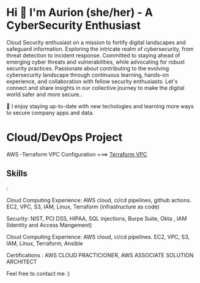 

<h1>Hi 👋 I'm Aurion (she/her) - A CyberSecurity Enthusiast </h1>

<p>Cloud Security enthusiast on a mission to fortify digital landscapes and safeguard information. Exploring the intricate realm of cybersecurity, from threat detection to incident response. Committed to staying ahead of emerging cyber threats and vulnerabilities, while advocating for robust security practices. Passionate about contributing to the evolving cybersecurity landscape through continuous learning, hands-on experience, and collaboration with fellow security enthusiasts. Let's connect and share insights in our collective journey to make the digital world safer and more secure..</p> 


🌱 I enjoy staying up-to-date with new techologies and learning more ways to secure company apps and data. 

<h1>Cloud/DevOps Project</h1>

AWS -Terraform VPC Configuration ===> <a href ="https://github.com/aurion-codes/aws-vpc-config/tree/main/aws-vpc-config"> Terraform VPC</a>
<h2><b>Skills</b></h2>:

Cloud Computing Experience: AWS cloud, ci/cd pipelines, github actions. EC2, VPC, S3, IAM, Linux, Terraform (infrastructure as code)

Security: NIST, PCI DSS, HIPAA, SQL injections, Burpe Suite, Okta , IAM (Identity and Access Mangement) 

Cloud Computing Experience: AWS cloud, ci/cd pipelines. EC2, VPC, S3, IAM, Linux, Terraform, Ansible

Certifications : AWS CLOUD PRACTICIONER, AWS ASSOCIATE SOLUTION ARCHITECT


Feel free to contact me :)


